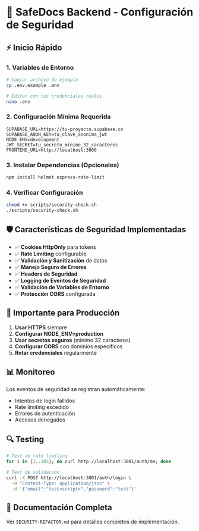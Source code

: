 # 🔐 SafeDocs Backend - Configuración de Seguridad

## ⚡ Inicio Rápido

### 1. Variables de Entorno
```bash
# Copiar archivo de ejemplo
cp .env.example .env

# Editar con tus credenciales reales
nano .env
```

### 2. Configuración Mínima Requerida
```env
SUPABASE_URL=https://tu-proyecto.supabase.co
SUPABASE_ANON_KEY=tu_clave_anonima_jwt
NODE_ENV=development
JWT_SECRET=tu_secreto_minimo_32_caracteres
FRONTEND_URL=http://localhost:3000
```

### 3. Instalar Dependencias (Opcionales)
```bash
npm install helmet express-rate-limit
```

### 4. Verificar Configuración
```bash
chmod +x scripts/security-check.sh
./scripts/security-check.sh
```

## 🛡️ Características de Seguridad Implementadas

- ✅ **Cookies HttpOnly** para tokens
- ✅ **Rate Limiting** configurable
- ✅ **Validación y Sanitización** de datos
- ✅ **Manejo Seguro de Errores**
- ✅ **Headers de Seguridad**
- ✅ **Logging de Eventos de Seguridad**
- ✅ **Validación de Variables de Entorno**
- ✅ **Protección CORS** configurada

## 🚨 Importante para Producción

1. **Usar HTTPS** siempre
2. **Configurar NODE_ENV=production**
3. **Usar secretos seguros** (mínimo 32 caracteres)
4. **Configurar CORS** con dominios específicos
5. **Rotar credenciales** regularmente

## 📊 Monitoreo

Los eventos de seguridad se registran automáticamente:
- Intentos de login fallidos
- Rate limiting excedido
- Errores de autenticación
- Accesos denegados

## 🔍 Testing

```bash
# Test de rate limiting
for i in {1..105}; do curl http://localhost:3001/auth/me; done

# Test de validación
curl -X POST http://localhost:3001/auth/login \
  -H "Content-Type: application/json" \
  -d '{"email":"test<script>","password":"test"}'
```

## 📖 Documentación Completa

Ver `SECURITY-REFACTOR.md` para detalles completos de implementación.
